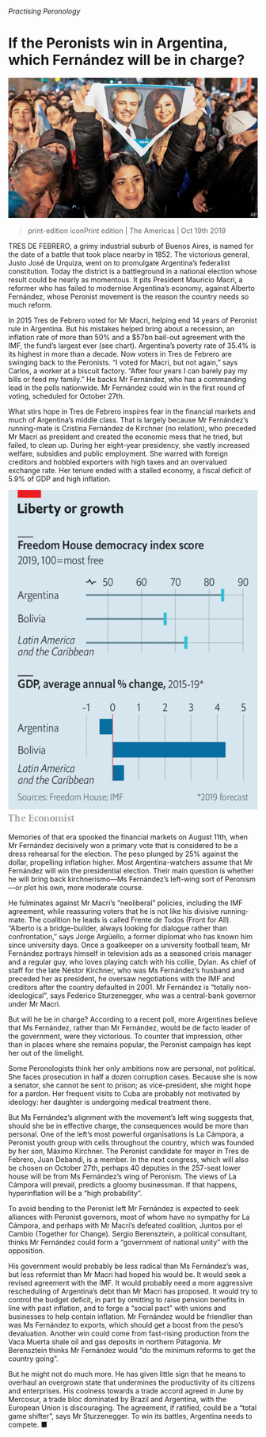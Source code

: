 ###### Practising Peronology

# If the Peronists win in Argentina, which Fernández will be in charge? 

![image](images/20191019_AMP003_0.jpg) 

> print-edition iconPrint edition | The Americas | Oct 19th 2019 

TRES DE FEBRERO, a grimy industrial suburb of Buenos Aires, is named for the date of a battle that took place nearby in 1852. The victorious general, Justo José de Urquiza, went on to promulgate Argentina’s federalist constitution. Today the district is a battleground in a national election whose result could be nearly as momentous. It pits President Mauricio Macri, a reformer who has failed to modernise Argentina’s economy, against Alberto Fernández, whose Peronist movement is the reason the country needs so much reform. 

In 2015 Tres de Febrero voted for Mr Macri, helping end 14 years of Peronist rule in Argentina. But his mistakes helped bring about a recession, an inflation rate of more than 50% and a $57bn bail-out agreement with the IMF, the fund’s largest ever (see chart). Argentina’s poverty rate of 35.4% is its highest in more than a decade. Now voters in Tres de Febrero are swinging back to the Peronists. “I voted for Macri, but not again,” says Carlos, a worker at a biscuit factory. “After four years I can barely pay my bills or feed my family.” He backs Mr Fernández, who has a commanding lead in the polls nationwide. Mr Fernández could win in the first round of voting, scheduled for October 27th. 

What stirs hope in Tres de Febrero inspires fear in the financial markets and much of Argentina’s middle class. That is largely because Mr Fernández’s running-mate is Cristina Fernández de Kirchner (no relation), who preceded Mr Macri as president and created the economic mess that he tried, but failed, to clean up. During her eight-year presidency, she vastly increased welfare, subsidies and public employment. She warred with foreign creditors and hobbled exporters with high taxes and an overvalued exchange rate. Her tenure ended with a stalled economy, a fiscal deficit of 5.9% of GDP and high inflation. 

![image](images/20191019_AMC318.png) 

Memories of that era spooked the financial markets on August 11th, when Mr Fernández decisively won a primary vote that is considered to be a dress rehearsal for the election. The peso plunged by 25% against the dollar, propelling inflation higher. Most Argentina-watchers assume that Mr Fernández will win the presidential election. Their main question is whether he will bring back kirchnerismo—Ms Fernández’s left-wing sort of Peronism—or plot his own, more moderate course. 

He fulminates against Mr Macri’s “neoliberal” policies, including the IMF agreement, while reassuring voters that he is not like his divisive running-mate. The coalition he leads is called Frente de Todos (Front for All). “Alberto is a bridge-builder, always looking for dialogue rather than confrontation,” says Jorge Argüello, a former diplomat who has known him since university days. Once a goalkeeper on a university football team, Mr Fernández portrays himself in television ads as a seasoned crisis manager and a regular guy, who loves playing catch with his collie, Dylan. As chief of staff for the late Néstor Kirchner, who was Ms Fernández’s husband and preceded her as president, he oversaw negotiations with the IMF and creditors after the country defaulted in 2001. Mr Fernández is “totally non-ideological”, says Federico Sturzenegger, who was a central-bank governor under Mr Macri. 

But will he be in charge? According to a recent poll, more Argentines believe that Ms Fernández, rather than Mr Fernández, would be de facto leader of the government, were they victorious. To counter that impression, other than in places where she remains popular, the Peronist campaign has kept her out of the limelight. 

Some Peronologists think her only ambitions now are personal, not political. She faces prosecution in half a dozen corruption cases. Because she is now a senator, she cannot be sent to prison; as vice-president, she might hope for a pardon. Her frequent visits to Cuba are probably not motivated by ideology: her daughter is undergoing medical treatment there. 

But Ms Fernández’s alignment with the movement’s left wing suggests that, should she be in effective charge, the consequences would be more than personal. One of the left’s most powerful organisations is La Cámpora, a Peronist youth group with cells throughout the country, which was founded by her son, Máximo Kirchner. The Peronist candidate for mayor in Tres de Febrero, Juan Debandi, is a member. In the next congress, which will also be chosen on October 27th, perhaps 40 deputies in the 257-seat lower house will be from Ms Fernández’s wing of Peronism. The views of La Cámpora will prevail, predicts a gloomy businessman. If that happens, hyperinflation will be a “high probability”. 

To avoid bending to the Peronist left Mr Fernández is expected to seek alliances with Peronist governors, most of whom have no sympathy for La Cámpora, and perhaps with Mr Macri’s defeated coalition, Juntos por el Cambio (Together for Change). Sergio Berensztein, a political consultant, thinks Mr Fernández could form a “government of national unity” with the opposition. 

His government would probably be less radical than Ms Fernández’s was, but less reformist than Mr Macri had hoped his would be. It would seek a revised agreement with the IMF. It would probably need a more aggressive rescheduling of Argentina’s debt than Mr Macri has proposed. It would try to control the budget deficit, in part by omitting to raise pension benefits in line with past inflation, and to forge a “social pact” with unions and businesses to help contain inflation. Mr Fernández would be friendlier than was Ms Fernández to exports, which should get a boost from the peso’s devaluation. Another win could come from fast-rising production from the Vaca Muerta shale oil and gas deposits in northern Patagonia. Mr Berensztein thinks Mr Fernández would “do the minimum reforms to get the country going”. 

But he might not do much more. He has given little sign that he means to overhaul an overgrown state that undermines the productivity of its citizens and enterprises. His coolness towards a trade accord agreed in June by Mercosur, a trade bloc dominated by Brazil and Argentina, with the European Union is discouraging. The agreement, if ratified, could be a “total game shifter”, says Mr Sturzenegger. To win its battles, Argentina needs to compete. ■ 

